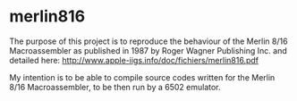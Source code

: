 # merlin816
The purpose of this project is to reproduce the behaviour of the Merlin 8/16 Macroassembler as published in 1987 by Roger Wagner Publishing Inc. and detailed here: http://www.apple-iigs.info/doc/fichiers/merlin816.pdf

My intention is to be able to compile source codes written for the Merlin 8/16 Macroassembler, to be then run by a 6502 emulator.
